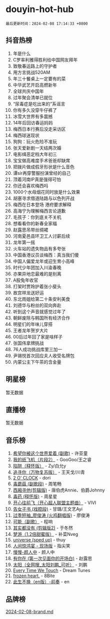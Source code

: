 # douyin-hot-hub

`最后更新时间：2024-02-08 17:14:33 +0800`

## 抖音热榜

1. 年是什么
1. C罗率利雅得胜利给中国网友拜年
1. 致敬春运路上的守护者
1. 用方言挑战520AM
1. 年三十餐桌上一定要有的菜
1. 中华武艺开启高燃新年
1. 全球共庆中国年
1. 过年聚会清单已就位
1. “尿毒症是吃出来的”系谣言
1. 你有多久没穿牛仔裤了
1. 冰雪大世界有多震撼
1. 14年后回访春运妈妈
1. 梅西日本行赛后没走采访区
1. 梅西球迷现状
1. 狗狗：玩火危险不准玩
1. 张天爱新剧一天结两次婚
1. 电影缉恶定档大年初三
1. 宝宝做高难度手术爸爸却缺席
1. 把拨片做成假牙形状是什么音色
1. 谭sir再穿警服扮演曾经的自己
1. 顶着河南IP真是强得可怕
1. 你还会喜欢梅西吗
1. 1000个水母烟花同时放是什么效果
1. 胡塞寻求借道陆路与以色列开战
1. 梅西在日本登场 港府要求解释
1. 高海宁为理解梅西言论道歉
1. 毛孩子：你到底关不关机
1. 想看看你的新春全家福
1. 赵露思吊带丝绸裙
1. 河南夏邑县环卫工人讨薪后续
1. 龙年第一摇
1. 火车站的遗失物品有多夸张
1. 中国香港议员谈梅西：真当我们傻
1. 中国人偏爱龙年或迎生育小高峰
1. 时代少年团加入川渝春晚
1. 亦果异地恋最难的是别离
1. A股兔年收官
1. 打架时贾玲护着张小斐头
1. 故宫祥龙送好运
1. 东北雨姐给第二十条安利美食
1. 刘德华与粉丝的双向奔赴
1. 听到这个声音就感觉过年了
1. 朝鲜废除与韩国所有经济合作
1. 明星们的年味儿穿搭
1. 王者龙年贺岁大片
1. 00后过年回了家是啥样子
1. 张国伟拿牌挑战
1. 76人成功挑战库里三加一
1. 尹锡悦首次回应夫人收受名牌包
1. 内蒙公主下午茶的含金量

## 明星榜

暂无数据

## 直播榜

暂无数据

## 音乐榜

1. [希望你被这个世界爱着 (副歌)](https://sf6-cdn-tos.douyinstatic.com/obj/tos-cn-ve-2774/oUHCmWQfZlE3QQBKBeD8rCFLpJzPgCpImhsxMt) - 许亚童
1. [我的纸飞机（片段2）](https://sf6-cdn-tos.douyinstatic.com/obj/tos-cn-ve-2774/oM2ZrKcg2CD5AeRB2gkeXOFB1IxAGJdZPazYHf) - GooGoo/王之睿
1. [陷阱（释怀版）](https://sf6-cdn-tos.douyinstatic.com/obj/tos-cn-ve-2774/oE8C21LeZrzKLDFfQYgMzx4GAIHageG5IzayY7) - Zy/白允y
1. [追寻你（万物复苏版）](https://sf5-hl-cdn-tos.douyinstatic.com/obj/tos-cn-ve-2774/oYeAZJsbjIDit9APmBg8u6uDUQnHmoCf3gbo74) - 王天戈/川青
1. [2 O' CLOCK](https://sf5-hl-cdn-tos.douyinstatic.com/obj/tos-cn-ve-2774/oIUBICeqlYQHTigCBOnCMlwBZJkgiBjt1oDfbg) - dori
1. [毒蘑菇 (副歌段)](https://sf5-hl-cdn-tos.douyinstatic.com/obj/tos-cn-ve-2774/ocDEUsfdLjxnlFXtfogBCiQCEqYB7QZgZ8VViM) - 周笔畅
1. [西厢寻他(剪辑版)](https://sf6-cdn-tos.douyinstatic.com/obj/tos-cn-ve-2774/oUsAVfAQKlRNxEv5qxvIB8o5qmIWUcXbzJKJhw) - 唐伯虎Annie、伯爵Johnny
1. [毒药 (释怀版)](https://sf6-cdn-tos.douyinstatic.com/obj/tos-cn-ve-2774/oYILMEAzspdZBIzy4frJNB8ZHPHWAhiwowd4Ad) - 周星星
1. [开心往前飞（开心超人联盟主题曲）](https://sf5-hl-cdn-tos.douyinstatic.com/obj/tos-cn-ve-2774/9d8fb7c82cf1421fb93a9fe925275e0a) - VIVI
1. [告女子书 (戏腔段)](https://sf5-hl-cdn-tos.douyinstatic.com/obj/tos-cn-ve-2774/osCCzFxWgstBDi92ZfBB4ht7gQENBmQMAl0eI6) - 甘璐/王文艺Ayi
1. [过季短袖_廖俊涛 (火鸡翻唱版)](https://sf5-hl-cdn-tos.douyinstatic.com/obj/tos-cn-ve-2774/ogQVJl0tRBKxQgZji7YClFEBrVDeHpPTWfCZbQ) - 廖俊涛
1. [可能（副歌）](https://sf5-hl-cdn-tos.douyinstatic.com/obj/tos-cn-ve-2774/cde1731888894259b333569393c2fb51) - 程响
1. [其实都没有 (剪辑版2)](https://sf5-hl-cdn-tos.douyinstatic.com/obj/tos-cn-ve-2774/oEBNQenHZtBhxYjGgUDQk0BCHTigQafgFlbQ7k) - 于冬然
1. [梦游（1.2倍甜蜜版）](https://sf3-cdn-tos.douyinstatic.com/obj/tos-cn-ve-2774/o4gyAUm8hwufoEABmwVIiQtHsFuGzAEEWtNMzo) - 补菜Nveg
1. [universe (sped up)](https://sf5-hl-cdn-tos.douyinstatic.com/obj/tos-cn-ve-2774/oIQnurQLDCsdYeegkM4CKuVb23MZBXtX6QB8bv) - thuy
1. [人间惊鸿宴 - 现场版](https://sf6-cdn-tos.douyinstatic.com/obj/tos-cn-ve-2774/osF4mrPePAf2Yv8Wfr5fATCHZwL5h1QiGQAKwz) - 指尖笑
1. [慢慢-颜人中](https://sf6-cdn-tos.douyinstatic.com/obj/tos-cn-ve-2774/ocjHNfBXdBxQNC8ZGAeoLMFTUgtBg8bkExunDC) - 颜人中
1. [有你在 (第一次见面你的开场白)](https://sf3-cdn-tos.douyinstatic.com/obj/tos-cn-ve-2774/oAthrQ3ClJBfI57uBoFEgNDYtNCZ0TSYQQfxQ0) - 赵露思
1. [太阳（全网搜_太阳刘鹏_可听）](https://sf6-cdn-tos.douyinstatic.com/obj/tos-cn-ve-2774/ogWbyIQnlBFImVbeDocRdCIYtBHlbJXgfZMvgz) - 刘鹏
1. [Every Time We Touch](https://sf3-cdn-tos.douyinstatic.com/obj/tos-cn-ve-2774/ogN6lUKQeBBfEVhIOMikG1CcJjugxk1tztZyhP) - Dream Tunes
1. [frozen heart.](https://sf5-hl-cdn-tos.douyinstatic.com/obj/tos-cn-ve-2774/oIIWJfyjIACZA9zQMtnJ6hQQhFC4vhCupoRBsO) - 8Bite
1. [此生不换（en版）-前奏](https://sf5-hl-cdn-tos.douyinstatic.com/obj/tos-cn-ve-2774/oMDvUGwhKrKYDEqXiMYEwxZqBWIJFA92CiLAO) - en

## 品牌榜

[2024-02-08-brand.md](2024-02-08-brand.md)
